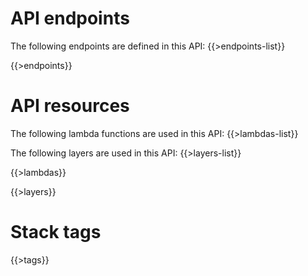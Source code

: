 # API endpoints

The following endpoints are defined in this API:
{{>endpoints-list}}

{{>endpoints}}

# API resources

The following lambda functions are used in this API:
{{>lambdas-list}}

The following layers are used in this API:
{{>layers-list}}

{{>lambdas}}

{{>layers}}

# Stack tags

{{>tags}}